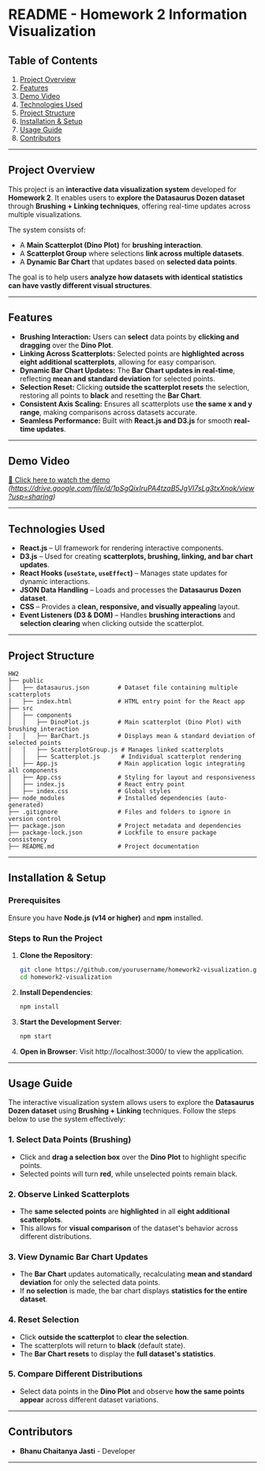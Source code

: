 # **README - Homework 2 Information Visualization**

## **Table of Contents**
1. [Project Overview](#project-overview)
2. [Features](#features)
3. [Demo Video](#demo-video)
4. [Technologies Used](#technologies-used)
5. [Project Structure](#project-structure)
6. [Installation & Setup](#installation--setup)
7. [Usage Guide](#usage-guide)
8. [Contributors](#contributors)

---

## **Project Overview**
This project is an **interactive data visualization system** developed for **Homework 2**. It enables users to **explore the Datasaurus Dozen dataset** through **Brushing + Linking techniques**, offering real-time updates across multiple visualizations.

The system consists of:
- A **Main Scatterplot (Dino Plot)** for **brushing interaction**.
- A **Scatterplot Group** where selections **link across multiple datasets**.
- A **Dynamic Bar Chart** that updates based on **selected data points**.

The goal is to help users **analyze how datasets with identical statistics can have vastly different visual structures**.

---

## **Features**
- **Brushing Interaction:** Users can **select** data points by **clicking and dragging** over the **Dino Plot**.  
- **Linking Across Scatterplots:** Selected points are **highlighted across eight additional scatterplots**, allowing for easy comparison.  
- **Dynamic Bar Chart Updates:** The **Bar Chart updates in real-time**, reflecting **mean and standard deviation** for selected points.  
- **Selection Reset:** Clicking **outside the scatterplot resets** the selection, restoring all points to **black** and resetting the **Bar Chart**.  
- **Consistent Axis Scaling:** Ensures all scatterplots use **the same x and y range**, making comparisons across datasets accurate.  
- **Seamless Performance:** Built with **React.js and D3.js** for smooth **real-time updates**.

---

## **Demo Video**
[🎥 Click here to watch the demo](#) *(https://drive.google.com/file/d/1pSgQixIruPA4tzaB5JgVI7sLg3txXnok/view?usp=sharing)*

---

## **Technologies Used**
- **React.js** – UI framework for rendering interactive components.  
- **D3.js** – Used for creating **scatterplots, brushing, linking, and bar chart updates**.  
- **React Hooks (`useState`, `useEffect`)** – Manages state updates for dynamic interactions.  
- **JSON Data Handling** – Loads and processes the **Datasaurus Dozen dataset**.  
- **CSS** – Provides a **clean, responsive, and visually appealing** layout.  
- **Event Listeners (D3 & DOM)** – Handles **brushing interactions** and **selection clearing** when clicking outside the scatterplot.  

---

## **Project Structure**
```
HW2
├── public
│   ├── datasaurus.json        # Dataset file containing multiple scatterplots
│   ├── index.html             # HTML entry point for the React app
├── src
│   ├── components
│   │   ├── DinoPlot.js        # Main scatterplot (Dino Plot) with brushing interaction
│   │   ├── BarChart.js        # Displays mean & standard deviation of selected points
│   │   ├── ScatterplotGroup.js # Manages linked scatterplots
│   │   ├── Scatterplot.js      # Individual scatterplot rendering
│   ├── App.js                 # Main application logic integrating all components
│   ├── App.css                # Styling for layout and responsiveness
│   ├── index.js               # React entry point
│   ├── index.css              # Global styles
├── node_modules               # Installed dependencies (auto-generated)
├── .gitignore                 # Files and folders to ignore in version control
├── package.json               # Project metadata and dependencies
├── package-lock.json          # Lockfile to ensure package consistency
├── README.md                  # Project documentation
```

---

## **Installation & Setup**
### **Prerequisites**
Ensure you have **Node.js (v14 or higher)** and **npm** installed.

### **Steps to Run the Project**
1. **Clone the Repository**:
   ```sh
   git clone https://github.com/yourusername/homework2-visualization.git
   cd homework2-visualization
   ```
2. **Install Dependencies**:
    ```sh
    npm install
    ```
3. **Start the Development Server**:
    ```sh
    npm start
    ```
4. **Open in Browser**:
    Visit http://localhost:3000/ to view the application.

---

## **Usage Guide**
The interactive visualization system allows users to explore the **Datasaurus Dozen dataset** using **Brushing + Linking** techniques. Follow the steps below to use the system effectively:

### **1. Select Data Points (Brushing)**
- Click and **drag a selection box** over the **Dino Plot** to highlight specific points.
- Selected points will turn **red**, while unselected points remain black.

### **2. Observe Linked Scatterplots**
- The **same selected points** are **highlighted** in all **eight additional scatterplots**.
- This allows for **visual comparison** of the dataset's behavior across different distributions.

### **3. View Dynamic Bar Chart Updates**
- The **Bar Chart** updates automatically, recalculating **mean and standard deviation** for only the selected data points.
- If **no selection** is made, the bar chart displays **statistics for the entire dataset**.

### **4. Reset Selection**
- Click **outside the scatterplot** to **clear the selection**.
- The scatterplots will return to **black** (default state).
- The **Bar Chart resets** to display the **full dataset's statistics**.

### **5. Compare Different Distributions**
- Select data points in the **Dino Plot** and observe **how the same points appear** across different dataset variations.

---

## **Contributors**
- **Bhanu Chaitanya Jasti** - Developer
---

